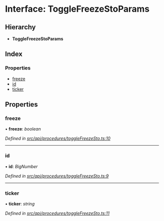 # Interface: ToggleFreezeStoParams

## Hierarchy

* **ToggleFreezeStoParams**

## Index

### Properties

* [freeze](togglefreezestoparams.md#freeze)
* [id](togglefreezestoparams.md#id)
* [ticker](togglefreezestoparams.md#ticker)

## Properties

###  freeze

• **freeze**: *boolean*

*Defined in [src/api/procedures/toggleFreezeSto.ts:10](https://github.com/PolymathNetwork/polymesh-sdk/blob/05b527a2/src/api/procedures/toggleFreezeSto.ts#L10)*

___

###  id

• **id**: *BigNumber*

*Defined in [src/api/procedures/toggleFreezeSto.ts:9](https://github.com/PolymathNetwork/polymesh-sdk/blob/05b527a2/src/api/procedures/toggleFreezeSto.ts#L9)*

___

###  ticker

• **ticker**: *string*

*Defined in [src/api/procedures/toggleFreezeSto.ts:11](https://github.com/PolymathNetwork/polymesh-sdk/blob/05b527a2/src/api/procedures/toggleFreezeSto.ts#L11)*
